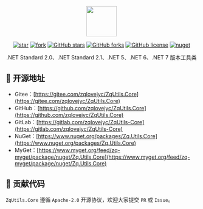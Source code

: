 <p></p>
<p></p>

<p align="center">
<img src="https://zqlovejyc.gitee.io/zqutils-js/Images/Utils.png" height="80"/>
</p>

<div align="center">

[![star](https://gitee.com/zqlovejyc/ZqUtils.Core/badge/star.svg)](https://gitee.com/zqlovejyc/ZqUtils.Core/stargazers) [![fork](https://gitee.com/zqlovejyc/ZqUtils.Core/badge/fork.svg)](https://gitee.com/zqlovejyc/ZqUtils.Core/members) [![GitHub stars](https://img.shields.io/github/stars/zqlovejyc/ZqUtils.Core?logo=github)](https://github.com/zqlovejyc/ZqUtils.Core/stargazers) [![GitHub forks](https://img.shields.io/github/forks/zqlovejyc/ZqUtils.Core?logo=github)](https://github.com/zqlovejyc/ZqUtils.Core/network) [![GitHub license](https://img.shields.io/badge/license-Apache2-yellow)](https://github.com/zqlovejyc/ZqUtils.Core/blob/master/LICENSE) [![nuget](https://img.shields.io/nuget/v/Zq.Utils.Core.svg?cacheSeconds=10800)](https://www.nuget.org/packages//Zq.Utils.Core)

</div>

<p></p>

<div align="center">

.NET Standard 2.0、.NET Standard 2.1、.NET 5、.NET 6、.NET 7 版本工具类

</div>


## 🌭 开源地址

- Gitee：[https://gitee.com/zqlovejyc/ZqUtils.Core](https://gitee.com/zqlovejyc/ZqUtils.Core)
- GitHub：[https://github.com/zqlovejyc/ZqUtils.Core](https://github.com/zqlovejyc/ZqUtils.Core)
- GitLab：[https://gitlab.com/zqlovejyc/ZqUtils-Core](https://gitlab.com/zqlovejyc/ZqUtils-Core)
- NuGet：[https://www.nuget.org/packages/Zq.Utils.Core](https://www.nuget.org/packages/Zq.Utils.Core)
- MyGet：[https://www.myget.org/feed/zq-myget/package/nuget/Zq.Utils.Core](https://www.myget.org/feed/zq-myget/package/nuget/Zq.Utils.Core)

## 🍻 贡献代码

`ZqUtils.Core` 遵循 `Apache-2.0` 开源协议，欢迎大家提交 `PR` 或 `Issue`。
